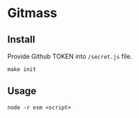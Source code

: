 # Gitmass

## Install

Provide Github TOKEN into `/secret.js` file.

```
make init
```

## Usage

```
node -r esm <script>
```

